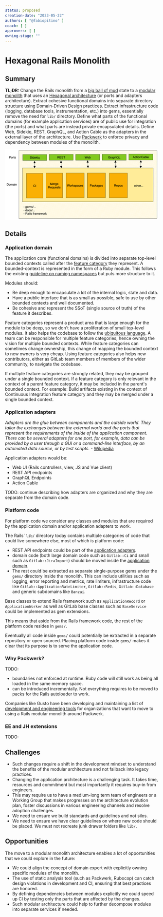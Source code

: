 ```yaml
---
status: proposed
creation-date: "2023-05-22"
authors: [ "@fabiopitino" ]
coach: [ ]
approvers: [ ]
owning-stage: ""
---
```


# Hexagonal Rails Monolith

## Summary

**TL;DR:** Change the Rails monolith from a [big ball of mud](https://en.wikipedia.org/wiki/Big_ball_of_mud) state to
a [modular monolith](https://www.thereformedprogrammer.net/my-experience-of-using-modular-monolith-and-ddd-architectures)
that uses an [Hexagonal architecture](https://en.wikipedia.org/wiki/Hexagonal_architecture_(software)) (or ports and adapters architecture).
Extract cohesive functional domains into separate directory structure using Domain-Driven Design practices.
Extract infrastructure code (logging, database tools, instrumentation, etc.) into gems, essentially remove the need for `lib/` directory.
Define what parts of the functional domains (for example application services) are of public use for integration (the ports)
and what parts are instead private encapsulated details.
Define Web, Sidekiq, REST, GraphQL, and Action Cable as the adapters in the external layer of the architecture.
Use [Packwerk](https://github.com/Shopify/packwerk) to enforce privacy and dependency between modules of the monolith.

![Hexagonal Architecture for GitLab monolith](hexagonal_architecture.png)

## Details

### Application domain

The application core (functional domains) is divided into separate top-level bounded contexts called after the
[feature category](https://gitlab.com/gitlab-com/www-gitlab-com/blob/master/data/categories.yml) they represent.
A bounded-context is represented in the form of a Ruby module.
This follows the existing [guideline on naming namespaces](../../../../development/software_design.md#use-namespaces-to-define-bounded-contexts) but puts more structure to it.

Modules should:

- Be deep enough to encapsulate a lot of the internal logic, state and data.
- Have a public interface that is as small as possible, safe to use by other bounded contexts and well documented.
- Be cohesive and represent the SSoT (single source of truth) of the feature it describes.

Feature categories represent a product area that is large enough for the module to be deep, so we don't have a proliferation
of small top-level modules. It also helps the codebase to follow the
[ubiquitous language](../../../../development/software_design.md#use-ubiquitous-language-instead-of-crud-terminology).
A team can be responsible for multiple feature categories, hence owning the vision for multiple bounded contexts.
While feature categories can sometimes change ownership, this change of mapping the bounded context to new owners
is very cheap.
Using feature categories also helps new contributors, either as GitLab team members of members of the wider community,
to navigate the codebase.

If multiple feature categories are strongly related, they may be grouped under a single bounded context.
If a feature category is only relevant in the context of a parent feature category, it may be included in the
parent's bounded context. For example: Build artifacts existing in the context of Continuous Integration feature category
and they may be merged under a single bounded context.

### Application adapters

>>>
_Adapters are the glue between components and the outside world._
_They tailor the exchanges between the external world and the ports that represent the requirements of the inside_
_of the application component. There can be several adapters for one port, for example, data can be provided by_
_a user through a GUI or a command-line interface, by an automated data source, or by test scripts._ -
[Wikipedia](https://en.wikipedia.org/wiki/Hexagonal_architecture_(software)#Principle)
>>>

Application adapters would be:

- Web UI (Rails controllers, view, JS and Vue client)
- REST API endpoints
- GraphQL Endpoints
- Action Cable

TODO: continue describing how adapters are organized and why they are separate from the domain code.

### Platform code

For platform code we consider any classes and modules that are required by the application domain and/or application
adapters to work.

The Rails' `lib/` directory today contains multiple categories of code that could live somewhere else,
most of which is platform code:

- REST API endpoints could be part of the [application adapters](#application-adapters).
- domain code (both large domain code such as `Gitlab::Ci` and small such as `Gitlab::JiraImport`) should be
  moved inside the [application domain](#application-domain).
- The rest could be extracted as separate single-purpose gems under the `gems/` directory inside the monolith.
  This can include utilities such as logging, error reporting and metrics, rate limiters,
  infrastructure code like `Gitlab::ApplicationRateLimiter`, `Gitlab::Redis`, `Gitlab::Database`
  and generic subdomains like `Banzai`.

Base classes to extend Rails framework such as `ApplicationRecord` or `ApplicationWorker` as well as GitLab base classes
such as `BaseService` could be implemented as gem extensions.

This means that aside from the Rails framework code, the rest of the platform code resides in `gems/`.

Eventually all code inside `gems/` could potentially be extracted in a separate repository or open sourced.
Placing platform code inside `gems/` makes it clear that its purpose is to serve the application code.

### Why Packwerk?

TODO:

- boundaries not enforced at runtime. Ruby code will still work as being all loaded in the same memory space.
- can be introduced incrementally. Not everything requires to be moved to packs for the Rails autoloader to work.

Companies like Gusto have been developing and maintaining a list of [development and engineering tools](https://github.com/rubyatscale)
for organizations that want to move to using a Rails modular monolith around Packwerk.

### EE and JH extensions

TODO:

## Challenges

- Such changes require a shift in the development mindset to understand the benefits of the modular
  architecture and not fallback into legacy practices.
- Changing the application architecture is a challenging task. It takes time, resources and commitment
  but most importantly it requires buy-in from engineers.
- This may require us to have a medium-long term team of engineers or a Working Group that makes progresses
  on the architecture evolution plan, foster discussions in various engineering channels and resolve adoption challenges.
- We need to ensure we build standards and guidelines and not silos.
- We need to ensure we have clear guidelines on where new code should be placed. We must not recreate junk drawer folders like `lib/`.

## Opportunities

The move to a modular monolith architecture enables a lot of opportunities that we could explore in the future:

- We could align the concept of domain expert with explicitly owning specific modules of the monolith.
- The use of static analysis tool (such as Packwerk, Rubocop) can catch design violations in development and CI, ensuring
  that best practices are honored.
- By defining dependencies between modules explicitly we could speed up CI by testing only the parts that are affected by
  the changes.
- Such modular architecture could help to further decompose modules into separate services if needed.

